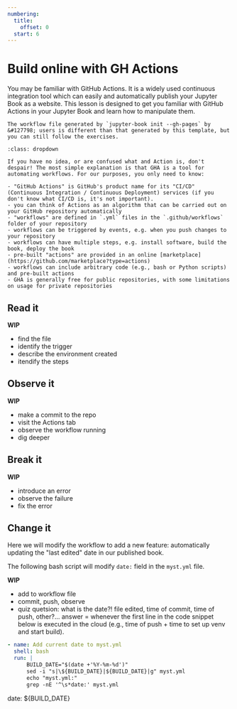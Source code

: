 ```yaml
---
numbering:
  title:
    offset: 0
  start: 6
---
```

# Build online with GH Actions

You may be familiar with GitHub Actions.
It is a widely used continuous integration tool which can easily and automatically publish your Jupyter Book as a website.
This lesson is designed to get you familiar with GitHub Actions in your Jupyter Book and learn how to manipulate them.

```{tip} Tip &#127798;
The workflow file generated by `jupyter-book init --gh-pages` by &#127798; users is different than that generated by this template, but you can still follow the exercises.
```

```{tip} What is GitHub Actions?
:class: dropdown

If you have no idea, or are confused what and Action is, don't despair! The most simple explanation is that GHA is a tool for automating workflows. For our purposes, you only need to know:

- "GitHub Actions" is GitHub's product name for its "CI/CD" (Continuous Integration / Continuous Deployment) services (if you don't know what CI/CD is, it's not important).
- you can think of Actions as an algorithm that can be carried out on your GitHub repository automatically
- "workflows" are defined in `.yml` files in the `.github/workflows` folder of your repository
- workflows can be triggered by events, e.g. when you push changes to your repository
- workflows can have multiple steps, e.g. install software, build the book, deploy the book
- pre-built "actions" are provided in an online [marketplace](https://github.com/marketplace?type=actions)
- workflows can include arbitrary code (e.g., bash or Python scripts) and pre-built actions
- GHA is generally free for public repositories, with some limitations on usage for private repositories

```

## Read it

**WIP**
- find the file
- identify the trigger
- describe the environment created
- itendify the steps

## Observe it

**WIP**
- make a commit to the repo
- visit the Actions tab
- observe the workflow running
- dig deeper 

## Break it

**WIP**
- introduce an error
- observe the failure
- fix the error

## Change it

Here we will modify the workflow to add a new feature: automatically updating the "last edited" date in our published book.

The following bash script will modify `date:` field in the `myst.yml` file.

**WIP**
- add to workflow file
- commit, push, observe
- quiz quetsion: what is the date?! file edited, time of commit, time of push, other?... answer = whenever the first line in the code snippet below is executed in the cloud (e.g., time of push + time to set up venv and start build).

```yml
- name: Add current date to myst.yml
  shell: bash
  run: |
      BUILD_DATE="$(date +'%Y-%m-%d')"
      sed -i "s|\${BUILD_DATE}|${BUILD_DATE}|g" myst.yml
      echo "myst.yml:"
      grep -nE '^\s*date:' myst.yml
```

date:  ${BUILD_DATE} 